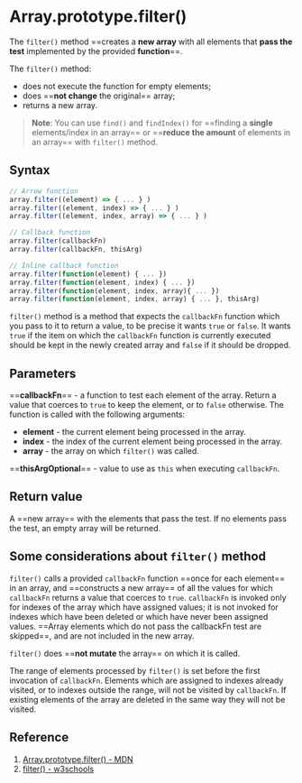 # Array.prototype.filter()

The `filter()` method ==creates a **new array** with all elements that **pass the test** implemented by the provided **function**==.

The `filter()` method:

- does not execute the function for empty elements;
- does ==**not change** the original== array;
- returns a new array.

> **Note**: You can use `find()` and `findIndex()` for ==finding a **single** elements/index in an array== or ==**reduce the amount** of elements in an array== with `filter()` method.

## Syntax

```js
// Arrow function
array.filter((element) => { ... } )
array.filter((element, index) => { ... } )
array.filter((element, index, array) => { ... } )

// Callback function
array.filter(callbackFn)
array.filter(callbackFn, thisArg)

// Inline callback function
array.filter(function(element) { ... })
array.filter(function(element, index) { ... })
array.filter(function(element, index, array){ ... })
array.filter(function(element, index, array) { ... }, thisArg)
```

`filter()` method is a method that expects the `callbackFn` function which you pass to it to return a value, to be precise it wants `true` or `false`. It wants `true` if the item on which the `callbackFn` function is currently executed should be kept in the newly created array and `false` if it should be dropped.

## Parameters

==**callbackFn**== - a function to test each element of the array. Return a value that coerces to `true` to keep the element, or to `false` otherwise. The function is called with the following arguments:

- **element** - the current element being processed in the array.
- **index** - the index of the current element being processed in the array.
- **array** - the array on which `filter()` was called.

==**thisArgOptional**== - value to use as `this` when executing `callbackFn`.

## Return value

A ==new array== with the elements that pass the test. If no elements pass the test, an empty array will be returned.

## Some considerations about `filter()` method

`filter()` calls a provided `callbackFn` function ==once for each element== in an array, and ==constructs a new array== of all the values for which `callbackFn` returns a value that coerces to `true`. `callbackFn` is invoked only for indexes of the array which have assigned values; it is not invoked for indexes which have been deleted or which have never been assigned values. ==Array elements which do not pass the callbackFn test are skipped==, and are not included in the new array.

`filter()` does ==**not mutate** the array== on which it is called.

The range of elements processed by `filter()` is set before the first invocation of `callbackFn`. Elements which are assigned to indexes already visited, or to indexes outside the range, will not be visited by `callbackFn`. If existing elements of the array are deleted in the same way they will not be visited.

## Reference

1. [Array.prototype.filter() - MDN](https://developer.mozilla.org/en-US/docs/Web/JavaScript/Reference/Global_Objects/Array/filter)
2. [filter() - w3schools](https://www.w3schools.com/jsref/jsref_filter.asp)
